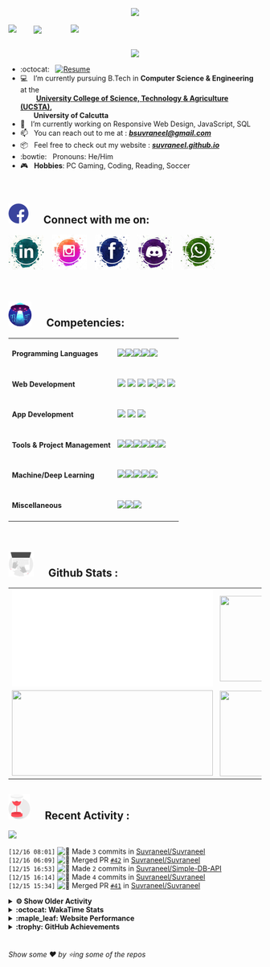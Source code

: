 <!--
[![Header](https://raw.githubusercontent.com/Suvraneel/Suvraneel/master/res/Github%20readme%20Header.png "Portfolio Website")]
(https://suvraneel.github.io/)
-->
<p align="center">
<img src="https://profile-counter.glitch.me/{Suvraneel}/count.svg"></p>

<p>
  <a href=https://open.spotify.com/user/4bio4arq8izb9sba4ly6al54v>
   <img align="right" src="https://spotify-diablo.vercel.app/api/spotify" height=auto width="380">
  </a>
  <img align="center" src="https://readme-typing-svg.herokuapp.com?font=Playfair+Display&color=F70000&size=30&center=true&vCenter=true&multiline=true&weight=100&height=100&width=220&lines=Hey+there%2C;I'm+Suvraneel+!">
  <img align="left" src="https://media.tenor.com/images/043986fe5f470eeb6d86515e6cda30fe/tenor.gif" width="50">
</p>
<br>
<a href="https://suvraneel.github.io" target="_blank"><img align='right' src="https://raw.githubusercontent.com/Suvraneel/Suvraneel/master/res/readme_banner.gif" width="260" height="auto"></a>
<br>

- :octocat: &nbsp; [![Resume](https://img.shields.io/badge/Suvraneel%20Bhuin-RESUME-blue?style=for-the-badge&logo=Sega)](https://suvraneel.github.io/Resume)
- :computer: &nbsp; I’m currently pursuing B.Tech in **Computer Science & Engineering** at the  
 &nbsp;&nbsp;&nbsp;&nbsp;&nbsp;&nbsp;&nbsp; **[University College of Science, Technology & Agriculture (UCSTA)](http://www.caluniv-ucsta.net/),  
 &nbsp;&nbsp;&nbsp;&nbsp;&nbsp;&nbsp;&nbsp; University of Calcutta**
- :crystal_ball: &nbsp; I’m currently working on Responsive Web Design, JavaScript, SQL
- :mailbox: &nbsp; You can reach out to me at : ***bsuvraneel@gmail.com***
- :package: &nbsp; Feel free to check out my website : [***suvraneel.github.io***](https://suvraneel.github.io/)
- :bowtie: &nbsp; Pronouns: He/Him
- :video_game: &nbsp; **Hobbies**: PC Gaming, Coding, Reading, Soccer

<br>
<h2 align=left>
<img src="https://raw.githubusercontent.com/Suvraneel/Suvraneel/master/res/social.gif" height="40" width= auto>
&nbsp;&nbsp;&nbsp;&nbsp;
Connect with me on:
<br></h2>


<!-- 
[![GitHub-Mark-Light](https://raw.githubusercontent.com/Suvraneel/Suvraneel/master/res/in.png#gh-light-mode-only)![GitHub-Mark-Dark](https://raw.githubusercontent.com/Suvraneel/Suvraneel/master/res/in.png#gh-dark-mode-only)](https://www.linkedin.com/in/suvraneel-bhuin) -->


[![LinkedIn](https://raw.githubusercontent.com/Suvraneel/Suvraneel/master/res/in.png#gh-light-mode-only)](https://www.linkedin.com/in/suvraneel-bhuin) &nbsp;&nbsp;
[![Instagram](https://raw.githubusercontent.com/Suvraneel/Suvraneel/master/res/ig.png#gh-light-mode-only)](https://www.instagram.com/el_diablo_suvraneel) &nbsp;&nbsp;
[![Facebook](https://raw.githubusercontent.com/Suvraneel/Suvraneel/master/res/fb.png#gh-light-mode-only)](https://www.facebook.com/suvraneel.bhuin) &nbsp;&nbsp;
[![Discord](https://raw.githubusercontent.com/Suvraneel/Suvraneel/master/res/dc.jpg#gh-light-mode-only)](https://discord.com/users/851345743935045652/) &nbsp;&nbsp;
[![WhatsApp](https://raw.githubusercontent.com/Suvraneel/Suvraneel/master/res/wp.png#gh-light-mode-only)](https://api.whatsapp.com/send?phone=917001967224&text=Hi!%20Suvraneel!!) &nbsp;&nbsp;


<!--
<p>
<a href="https://www.linkedin.com/in/suvraneel-bhuin" target="_blank">
<img src="https://raw.githubusercontent.com/Suvraneel/Suvraneel/master/res/in.png#gh-light-mode-only" height="70" width= auto></a>
&nbsp;&nbsp;&nbsp;&nbsp;&nbsp;
<a href="https://www.instagram.com/el_diablo_suvraneel" target="_blank">
<img src="https://github.com/Suvraneel/Suvraneel/blob/master/res/ig.png#gh-light-mode-only" height="70" width= auto></a>
&nbsp;&nbsp;&nbsp;&nbsp;&nbsp;
<a href="https://github.com/Suvraneel" target="_blank">
<img src="https://raw.githubusercontent.com/Suvraneel/Suvraneel/master/res/github.png" height="35" width= auto></a>
&nbsp;&nbsp;&nbsp;&nbsp;&nbsp;
<a href="https://www.facebook.com/suvraneel.bhuin" target="_blank">
<img src="https://raw.githubusercontent.com/Suvraneel/Suvraneel/master/res/fb.png#gh-light-mode-only" height="70" width= auto></a>
&nbsp;&nbsp;&nbsp;&nbsp;&nbsp;
<a href="https://discord.com/users/851345743935045652/" id="discord">
<img src="https://raw.githubusercontent.com/Suvraneel/Suvraneel/master/res/dc.jpg#gh-light-mode-only" height="70" width= auto></a>
&nbsp;&nbsp;&nbsp;&nbsp;&nbsp;
<a href="https://api.whatsapp.com/send?phone=917001967224&text=Hi!%20Suvraneel!!" id="whatsapp">
<img src="https://raw.githubusercontent.com/Suvraneel/Suvraneel/master/res/wp.png#gh-light-mode-only" height="70" width= auto></a> 
</p>
-->


<!-- Attribution: "Icon made by Freepik from www.flaticon.com"-->
<!--
- **Gmail**: &nbsp;&nbsp;&nbsp;&nbsp;&nbsp;&nbsp;&nbsp;&nbsp;&nbsp;&nbsp;&nbsp;&nbsp; bsuvraneel@gmail.com
- **LinkedIn**: &nbsp;&nbsp;&nbsp;&nbsp;&nbsp;&nbsp;&nbsp;&nbsp; https://www.linkedin.com/in/suvraneel-bhuin/
- **Facebook**: &nbsp;&nbsp;&nbsp;&nbsp;&nbsp;&nbsp; https://www.facebook.com/suvraneel.bhuin
- **Instagram**: &nbsp;&nbsp;&nbsp;&nbsp;&nbsp; https://www.instagram.com/el_diablo_suvraneel
- **Discord**: &nbsp;&nbsp;&nbsp;&nbsp;&nbsp;&nbsp;&nbsp;&nbsp;&nbsp; https://discord.com/users/851345743935045652/
- **WhatsApp**: &nbsp;&nbsp;&nbsp; [+91 7001967224](https://api.whatsapp.com/send?phone=917001967224&text=Hi!%20Suvraneel!!)
-->

<br>
<h2 align=left>
<img src="https://raw.githubusercontent.com/Suvraneel/Suvraneel/master/res/ufo.gif" height="50" width= auto>
&nbsp;&nbsp;&nbsp;&nbsp;
Competencies:
<br></h2>


<table>
<tr>
<td><h4>Programming Languages</h4></td>
<td><a href="https://github.com/search?q=user%3ASuvraneel+language%3AC%2B%2B&type=Code"><img src="https://img.shields.io/badge/CPP-blue?style=for-the-badge&logo=cplusplus&labelColor=00599C"/></a><a href="https://github.com/search?q=user%3ASuvraneel+language%3AC&type=Code"><img src="https://img.shields.io/badge/C-black?style=for-the-badge&logo=c&labelColor=black&color=404040" /></a><a href="https://github.com/search?q=user%3ASuvraneel+language%3AJava&type=Code"><img src="https://img.shields.io/badge/Java-orange?style=for-the-badge&logo=java&labelColor=cc4d00&color=ff7019"/></a><a href="https://github.com/search?q=user%3ASuvraneel+language%3APython&type=Code"><img src="https://img.shields.io/badge/Python-blue?style=for-the-badge&logo=python&labelColor=black&color=3776ab" /></a><a href="https://github.com/search?p=4&q=user%3ASuvraneel+language%3AJavaScript&type=Code"><img src="https://img.shields.io/badge/Javascript-yellow?style=for-the-badge&logo=javascript&labelColor=black&color=DFA200" /></a></td></tr>

<tr>
<td><h4>Web Development</h4></td>
<td><a href="https://github.com/search?q=user%3ASuvraneel+language%3AHTML&type=Code"><img src="https://img.shields.io/badge/HTML5-red?style=for-the-badge&logo=html5&labelColor=black&color=E34F26"/></a>
<a href="https://github.com/search?q=user%3ASuvraneel+language%3ACSS&type=Code"><img src="https://img.shields.io/badge/CSS3-white?style=for-the-badge&logo=css3&labelColor=black&color=1572B6" /></a>
<a href="#"><img src="https://img.shields.io/badge/Bootstrap-purple?style=for-the-badge&logo=bootstrap&labelColor=black&color=7952B3"/></a>
<a href="https://github.com/search?p=4&q=user%3ASuvraneel+language%3AJavaScript&type=Code"><img src="https://img.shields.io/badge/Javascript-yellow?style=for-the-badge&logo=javascript&labelColor=black&color=c89100"/>
<a href="#"><img src="https://img.shields.io/badge/React-blue?style=for-the-badge&logo=react&labelColor=black&color=3a8296"/></a>
<a href="#"><img src="https://img.shields.io/badge/Node.JS-blue?style=for-the-badge&logo=node.js&labelColor=black&color=236b23"/></a></td></tr>

<tr>
<td><h4>App Development</h4></td>
<td><a href="#"><img src="https://img.shields.io/badge/Flutter-blue?style=for-the-badge&logo=flutter&labelColor=0a97c2&color=0dbdf2"/></a>
<a href="https://github.com/search?q=user%3ASuvraneel+language%3ADart&type=Code"><img src="https://img.shields.io/badge/Dart-blue?style=for-the-badge&logo=dart&labelColor=1f7a7a&color=2eb8b8"/></a>
<a href="#"><img src="https://img.shields.io/badge/Android%20Studio-green?style=for-the-badge&logo=android%20studio&labelColor=black&color=2a9a5c"/></a></td></tr>

<tr>
<td><h4>Tools & Project Management</h4></td>
<td><a href="#"><img src="https://img.shields.io/badge/Git-red?style=for-the-badge&logo=git&labelColor=black&color=red"/></a><a href="#"><img src="https://img.shields.io/badge/GitHub-black?style=for-the-badge&logo=github&labelColor=black&color=181717"/></a><a href="#"><img src="https://img.shields.io/badge/VSCode-cyan?style=for-the-badge&logo=visual%20studio%20code&labelColor=00497a&color=007ACC"/></a><a href="#"><img src="https://img.shields.io/badge/Repl.it-black?style=for-the-badge&logo=replit&labelColor=black&color=1e2426"/></a><a href="#"><img src="https://img.shields.io/badge/Eclipse%20IDE-purple?style=for-the-badge&logo=eclipse%20IDE&labelColor=1a1433&color=2C2255"/></a><a href="#"><img src="https://img.shields.io/badge/Codepen-black?style=for-the-badge&logo=codepen&labelColor=black&color=141819"/></a></td></tr>

<tr>
<td><h4>Machine/Deep Learning</h4></td>
<td><a href="#"><img src="https://img.shields.io/badge/Pandas-black?style=for-the-badge&logo=pandas&labelColor=0c0234&color=150458"/></a><a href="#"><img src="https://img.shields.io/badge/NumPy-blue?style=for-the-badge&logo=numpy&labelColor=001921&color=013243"/></a><a href="#"><img src="https://img.shields.io/badge/TensorFlow-black?style=for-the-badge&logo=tensorflow&labelColor=141819&color=FF6F00"/></a><a href="#"><img src="https://img.shields.io/badge/Skikit%20Learn-orange?style=for-the-badge&logo=scikit%2Dlearn&labelColor=141819&color=F7931E"/></a><a href="#"><img src="https://img.shields.io/badge/Keras-black?style=for-the-badge&logo=keras&labelColor=680000&color=D00000"/></a></td></tr>

<tr>
<td><h4>Miscellaneous</h4></td>
<td><a href="#"><img src="https://img.shields.io/badge/Arduino-blue?style=for-the-badge&logo=arduino&labelColor=black&color=00979D"/></a><a href="#"><img src="https://img.shields.io/badge/VHDL-red?style=for-the-badge&logo=xilinx&labelColor=cc0000&color=ff4d4d"/></a><a href="#"><img src="https://img.shields.io/badge/GNU_Bash-blue?style=for-the-badge&logo=gnubash&labelColor=black&color=4EAA25"/></a></td></tr>
</table>



<br>
<h2 align=left>
<img src="https://raw.githubusercontent.com/Suvraneel/Suvraneel/master/res/laptop.gif" height="50" width= auto>
&nbsp;&nbsp;&nbsp;&nbsp;
Github Stats :
<br></h2>

<table>
  <tr>
    <td align="center">
      <img alt="" width="400" src="https://github.com/Suvraneel/Suvraneel/blob/master/metrics.plugin.isocalendar.svg">
    </td>
    <td align="center">
        <img align="right" src ="https://github-readme-stats.vercel.app/api/top-langs/?username=suvraneel&layout=compact&hide_border=true&theme=vision-friendly-dark&langs_count=10&hide=jupyter%20notebook,tex,php" height="170px" width="360px">
    </td>
  </tr>
  <tr>
    <td align="center">
      <img alt="" width="400" src="https://github-readme-stats.vercel.app/api?username=suvraneel&show_icons=true&theme=vision-friendly-dark&hide_border=true" width="360px" height="170px" >
    </td>
    <td align="center">
        <img align="right" src ="https://github-readme-streak-stats.herokuapp.com?user=suvraneel&theme=vision-friendly-dark&hide_border=true" width="360px" height="170px">
    </td>
  </tr>
</table>

<!--
  <img align="left" src="https://github.com/lowlighter/lowlighter/blob/master/metrics.plugin.isocalendar.svg" width="300" height="180">
  <img align="right" src ="https://github-readme-stats.vercel.app/api/top-langs/?username=suvraneel&layout=compact&hide_border=true&theme=vision-friendly-dark&langs_count=10&hide=jupyter%20notebook,tex,php" width="300" height="180">
  <img align="left" src = "https://github-readme-stats.vercel.app/api?username=suvraneel&show_icons=true&theme=vision-friendly-dark&hide_border=true" width="300" height="180">
  <img align="right" src = "https://github-readme-streak-stats.herokuapp.com?user=suvraneel&theme=vision-friendly-dark&hide_border=true" width="300" height="180">
-->

<h2 align="left">
<img src="https://raw.githubusercontent.com/Suvraneel/Suvraneel/master/res/hourglass1.gif" height="50" width= auto>
&nbsp;&nbsp;&nbsp;&nbsp;
Recent Activity :
<br></h2>

<img src="https://activity-graph.herokuapp.com/graph?username=Suvraneel&bg_color=000000&line=ffb812&area=true&color=8135fc&hide_border=true&hide_title=true">

<!--START_SECTION:activity-->
`[12/16 08:01]` <img alt="📝" src="https://github.com/cheesits456/github-activity-readme/raw/master/icons/commit.png" align="top" height="18"> Made `3` commits in [Suvraneel/Suvraneel](https://github.com/Suvraneel/Suvraneel)  
`[12/16 06:09]` <img alt="🎉" src="https://github.com/cheesits456/github-activity-readme/raw/master/icons/merge.png" align="top" height="18"> Merged PR [`#42`](https://github.com//Suvraneel/Suvraneel/pull/42 '[ImgBot] Optimize images') in [Suvraneel/Suvraneel](https://github.com/Suvraneel/Suvraneel)  
`[12/15 16:53]` <img alt="📝" src="https://github.com/cheesits456/github-activity-readme/raw/master/icons/commit.png" align="top" height="18"> Made `2` commits in [Suvraneel/Simple-DB-API](https://github.com/Suvraneel/Simple-DB-API)  
`[12/15 16:14]` <img alt="📝" src="https://github.com/cheesits456/github-activity-readme/raw/master/icons/commit.png" align="top" height="18"> Made `4` commits in [Suvraneel/Suvraneel](https://github.com/Suvraneel/Suvraneel)  
`[12/15 15:34]` <img alt="🎉" src="https://github.com/cheesits456/github-activity-readme/raw/master/icons/merge.png" align="top" height="18"> Merged PR [`#41`](https://github.com//Suvraneel/Suvraneel/pull/41 '[ImgBot] Optimize images') in [Suvraneel/Suvraneel](https://github.com/Suvraneel/Suvraneel)  

<details><summary><b> ⚙️ Show Older Activity</b></summary>

`[12/15 15:33]` <img alt="📝" src="https://github.com/cheesits456/github-activity-readme/raw/master/icons/commit.png" align="top" height="18"> Made `1` commit in [Suvraneel/Simple-DB-API](https://github.com/Suvraneel/Simple-DB-API)  
`[12/14 08:43]` <img alt="📝" src="https://github.com/cheesits456/github-activity-readme/raw/master/icons/commit.png" align="top" height="18"> Made `7` commits in [Suvraneel/Suvraneel](https://github.com/Suvraneel/Suvraneel)  
`[12/13 21:58]` <img alt="⭐" src="https://github.com/cheesits456/github-activity-readme/raw/master/icons/star.png" align="top" height="18"> Starred [girlscript/winter-of-contributing](https://github.com/girlscript/winter-of-contributing)  
`[12/13 21:45]` <img alt="🗣" src="https://github.com/cheesits456/github-activity-readme/raw/master/icons/comment.png" align="top" height="18"> Commented on [`#8952`](https://github.com//girlscript/winter-of-contributing/issues/8952 'merge: Database') in [girlscript/winter-of-contributing](https://github.com/girlscript/winter-of-contributing)  
`[12/13 21:04]` <img alt="⭐" src="https://github.com/cheesits456/github-activity-readme/raw/master/icons/star.png" align="top" height="18"> Starred [Suvraneel/Meterolog](https://github.com/Suvraneel/Meterolog)  
`[12/13 21:02]` <img alt="📝" src="https://github.com/cheesits456/github-activity-readme/raw/master/icons/commit.png" align="top" height="18"> Made `2` commits in [Suvraneel/Suvraneel](https://github.com/Suvraneel/Suvraneel)  
`[12/13 21:02]` <img alt="🎉" src="https://github.com/cheesits456/github-activity-readme/raw/master/icons/merge.png" align="top" height="18"> Merged PR [`#40`](https://github.com//Suvraneel/Suvraneel/pull/40 '[ImgBot] Optimize images') in [Suvraneel/Suvraneel](https://github.com/Suvraneel/Suvraneel)  
`[12/11 12:05]` <img alt="📝" src="https://github.com/cheesits456/github-activity-readme/raw/master/icons/commit.png" align="top" height="18"> Made `1` commit in [Suvraneel/Suvraneel](https://github.com/Suvraneel/Suvraneel)  
`[12/11 12:04]` <img alt="📝" src="https://github.com/cheesits456/github-activity-readme/raw/master/icons/commit.png" align="top" height="18"> Made `1` commit in [Suvraneel/Suvraneel.github.io](https://github.com/Suvraneel/Suvraneel.github.io)  
`[12/11 12:03]` <img alt="📝" src="https://github.com/cheesits456/github-activity-readme/raw/master/icons/commit.png" align="top" height="18"> Made `1` commit in [Suvraneel/Suvraneel](https://github.com/Suvraneel/Suvraneel)  
`[12/11 12:03]` <img alt="📝" src="https://github.com/cheesits456/github-activity-readme/raw/master/icons/commit.png" align="top" height="18"> Made `1` commit in [Suvraneel/Suvraneel.github.io](https://github.com/Suvraneel/Suvraneel.github.io)  
`[12/11 08:09]` <img alt="⭐" src="https://github.com/cheesits456/github-activity-readme/raw/master/icons/star.png" align="top" height="18"> Starred [Suvraneel/Suvraneel](https://github.com/Suvraneel/Suvraneel)  
`[12/11 08:06]` <img alt="⭐" src="https://github.com/cheesits456/github-activity-readme/raw/master/icons/star.png" align="top" height="18"> Starred [Suvraneel/Suvraneel](https://github.com/Suvraneel/Suvraneel)  
`[12/11 08:06]` <img alt="⭐" src="https://github.com/cheesits456/github-activity-readme/raw/master/icons/star.png" align="top" height="18"> Starred [Suvraneel/Suvraneel](https://github.com/Suvraneel/Suvraneel)  
`[12/11 07:35]` <img alt="📝" src="https://github.com/cheesits456/github-activity-readme/raw/master/icons/commit.png" align="top" height="18"> Made `2` commits in [Suvraneel/Suvraneel](https://github.com/Suvraneel/Suvraneel)  
`[12/11 07:35]` <img alt="🎉" src="https://github.com/cheesits456/github-activity-readme/raw/master/icons/merge.png" align="top" height="18"> Merged PR [`#39`](https://github.com//Suvraneel/Suvraneel/pull/39 '[ImgBot] Optimize images') in [Suvraneel/Suvraneel](https://github.com/Suvraneel/Suvraneel)  
`[12/08 07:52]` <img alt="📝" src="https://github.com/cheesits456/github-activity-readme/raw/master/icons/commit.png" align="top" height="18"> Made `1` commit in [Suvraneel/fcc-machine-learning-with-python](https://github.com/Suvraneel/fcc-machine-learning-with-python)  
`[12/06 07:51]` <img alt="📝" src="https://github.com/cheesits456/github-activity-readme/raw/master/icons/commit.png" align="top" height="18"> Made `2` commits in [Suvraneel/Suvraneel](https://github.com/Suvraneel/Suvraneel)  
`[12/06 07:51]` <img alt="🎉" src="https://github.com/cheesits456/github-activity-readme/raw/master/icons/merge.png" align="top" height="18"> Merged PR [`#38`](https://github.com//Suvraneel/Suvraneel/pull/38 '[ImgBot] Optimize images') in [Suvraneel/Suvraneel](https://github.com/Suvraneel/Suvraneel)  
`[12/04 20:20]` <img alt="📝" src="https://github.com/cheesits456/github-activity-readme/raw/master/icons/commit.png" align="top" height="18"> Made `2` commits in [Suvraneel/Suvraneel](https://github.com/Suvraneel/Suvraneel)  
`[12/04 20:20]` <img alt="🎉" src="https://github.com/cheesits456/github-activity-readme/raw/master/icons/merge.png" align="top" height="18"> Merged PR [`#37`](https://github.com//Suvraneel/Suvraneel/pull/37 '[ImgBot] Optimize images') in [Suvraneel/Suvraneel](https://github.com/Suvraneel/Suvraneel)  
`[12/04 11:11]` <img alt="📝" src="https://github.com/cheesits456/github-activity-readme/raw/master/icons/commit.png" align="top" height="18"> Made `2` commits in [Suvraneel/Suvraneel](https://github.com/Suvraneel/Suvraneel)  
`[12/04 11:11]` <img alt="🎉" src="https://github.com/cheesits456/github-activity-readme/raw/master/icons/merge.png" align="top" height="18"> Merged PR [`#36`](https://github.com//Suvraneel/Suvraneel/pull/36 '[ImgBot] Optimize images') in [Suvraneel/Suvraneel](https://github.com/Suvraneel/Suvraneel)  
`[12/03 06:02]` <img alt="📝" src="https://github.com/cheesits456/github-activity-readme/raw/master/icons/commit.png" align="top" height="18"> Made `1` commit in [Suvraneel/fcc-machine-learning-with-python](https://github.com/Suvraneel/fcc-machine-learning-with-python)  
`[12/02 19:34]` <img alt="📝" src="https://github.com/cheesits456/github-activity-readme/raw/master/icons/commit.png" align="top" height="18"> Made `1` commit in [girlscript/winter-of-contributing](https://github.com/girlscript/winter-of-contributing)  
`[12/02 19:31]` <img alt="⭐" src="https://github.com/cheesits456/github-activity-readme/raw/master/icons/star.png" align="top" height="18"> Starred [TencentARC/GFPGAN](https://github.com/TencentARC/GFPGAN)  
`[12/02 15:56]` <img alt="📝" src="https://github.com/cheesits456/github-activity-readme/raw/master/icons/commit.png" align="top" height="18"> Made `2` commits in [Suvraneel/fcc-machine-learning-with-python](https://github.com/Suvraneel/fcc-machine-learning-with-python)  
`[12/02 11:30]` <img alt="📝" src="https://github.com/cheesits456/github-activity-readme/raw/master/icons/commit.png" align="top" height="18"> Made `4` commits in [Suvraneel/Suvraneel](https://github.com/Suvraneel/Suvraneel)  
`[12/02 10:25]` <img alt="⭐" src="https://github.com/cheesits456/github-activity-readme/raw/master/icons/star.png" align="top" height="18"> Starred [Suvraneel/Suvraneel](https://github.com/Suvraneel/Suvraneel)  
`[12/02 10:24]` <img alt="📝" src="https://github.com/cheesits456/github-activity-readme/raw/master/icons/commit.png" align="top" height="18"> Made `2` commits in [Suvraneel/Suvraneel](https://github.com/Suvraneel/Suvraneel)  
`[12/02 10:24]` <img alt="🎉" src="https://github.com/cheesits456/github-activity-readme/raw/master/icons/merge.png" align="top" height="18"> Merged PR [`#35`](https://github.com//Suvraneel/Suvraneel/pull/35 'ci(Mergify): configuration update') in [Suvraneel/Suvraneel](https://github.com/Suvraneel/Suvraneel)  
`[12/02 10:24]` <img alt="✅" src="https://github.com/cheesits456/github-activity-readme/raw/master/icons/pr-open.png" align="top" height="18"> Opened PR [`#35`](https://github.com//Suvraneel/Suvraneel/pull/35 'ci(Mergify): configuration update') in [Suvraneel/Suvraneel](https://github.com/Suvraneel/Suvraneel)  
`[12/02 10:24]` <img alt="📝" src="https://github.com/cheesits456/github-activity-readme/raw/master/icons/commit.png" align="top" height="18"> Made `1` commit in [Suvraneel/Suvraneel](https://github.com/Suvraneel/Suvraneel)  
`[12/02 10:24]` <img alt="📂" src="https://github.com/cheesits456/github-activity-readme/raw/master/icons/create-branch.png" align="top" height="18"> Created branch [`mergify/Suvraneel/config-update`](https://github.com/Suvraneel/Suvraneel/tree/mergify/Suvraneel/config-update) in [Suvraneel/Suvraneel](https://github.com/Suvraneel/Suvraneel)  
`[12/02 10:23]` <img alt="📝" src="https://github.com/cheesits456/github-activity-readme/raw/master/icons/commit.png" align="top" height="18"> Made `2` commits in [Suvraneel/Suvraneel](https://github.com/Suvraneel/Suvraneel)  
`[12/02 09:43]` <img alt="❌" src="https://github.com/cheesits456/github-activity-readme/raw/master/icons/pr-close.png" align="top" height="18"> Closed PR [`#8861`](https://github.com//girlscript/winter-of-contributing/pull/8861 'C/CPP - All contribs') in [girlscript/winter-of-contributing](https://github.com/girlscript/winter-of-contributing)  
`[12/02 06:18]` <img alt="📝" src="https://github.com/cheesits456/github-activity-readme/raw/master/icons/commit.png" align="top" height="18"> Made `2` commits in [Suvraneel/Suvraneel](https://github.com/Suvraneel/Suvraneel)  
`[12/02 06:18]` <img alt="🎉" src="https://github.com/cheesits456/github-activity-readme/raw/master/icons/merge.png" align="top" height="18"> Merged PR [`#34`](https://github.com//Suvraneel/Suvraneel/pull/34 '[ImgBot] Optimize images') in [Suvraneel/Suvraneel](https://github.com/Suvraneel/Suvraneel)  
`[12/01 21:05]` <img alt="📝" src="https://github.com/cheesits456/github-activity-readme/raw/master/icons/commit.png" align="top" height="18"> Made `1` commit in [girlscript/winter-of-contributing](https://github.com/girlscript/winter-of-contributing)  
`[12/01 12:33]` <img alt="📝" src="https://github.com/cheesits456/github-activity-readme/raw/master/icons/commit.png" align="top" height="18"> Made `433` commits in [Suvraneel/winter-of-contributing](https://github.com/Suvraneel/winter-of-contributing)  
`[12/01 11:17]` <img alt="❌" src="https://github.com/cheesits456/github-activity-readme/raw/master/icons/pr-close.png" align="top" height="18"> Closed PR [`#8712`](https://github.com//girlscript/winter-of-contributing/pull/8712 'Create C_CPP:Cyclically_rotate_an_array_in_C++.md by Monal Singh') in [girlscript/winter-of-contributing](https://github.com/girlscript/winter-of-contributing)  
`[12/01 11:17]` <img alt="❗️" src="https://github.com/cheesits456/github-activity-readme/raw/master/icons/issue.png" align="top" height="18"> Closed issue [`#8868`](https://github.com//girlscript/winter-of-contributing/issues/8868 'BST to min Heap') in [girlscript/winter-of-contributing](https://github.com/girlscript/winter-of-contributing)  
`[12/01 11:17]` <img alt="🗣" src="https://github.com/cheesits456/github-activity-readme/raw/master/icons/comment.png" align="top" height="18"> Commented on [`#8871`](https://github.com//girlscript/winter-of-contributing/issues/8871 'BST to Min Heap') in [girlscript/winter-of-contributing](https://github.com/girlscript/winter-of-contributing)  
`[12/01 11:16]` <img alt="📝" src="https://github.com/cheesits456/github-activity-readme/raw/master/icons/commit.png" align="top" height="18"> Made `4` commits in [girlscript/winter-of-contributing](https://github.com/girlscript/winter-of-contributing)  
`[12/01 11:16]` <img alt="🎉" src="https://github.com/cheesits456/github-activity-readme/raw/master/icons/merge.png" align="top" height="18"> Merged PR [`#8871`](https://github.com//girlscript/winter-of-contributing/pull/8871 'BST to Min Heap') in [girlscript/winter-of-contributing](https://github.com/girlscript/winter-of-contributing)  
`[12/01 07:25]` <img alt="📝" src="https://github.com/cheesits456/github-activity-readme/raw/master/icons/commit.png" align="top" height="18"> Made `5` commits in [girlscript/winter-of-contributing](https://github.com/girlscript/winter-of-contributing)  
`[11/30 14:42]` <img alt="🔍" src="https://github.com/cheesits456/github-activity-readme/raw/master/icons/review.png" align="top" height="18"> Reviewed [`#8897`](https://github.com//girlscript/winter-of-contributing/pull/8897 'C/CPP Fixes') in [girlscript/winter-of-contributing](https://github.com/girlscript/winter-of-contributing)  
`[11/30 14:42]` <img alt="📝" src="https://github.com/cheesits456/github-activity-readme/raw/master/icons/commit.png" align="top" height="18"> Made `21` commits in [girlscript/winter-of-contributing](https://github.com/girlscript/winter-of-contributing)  
`[11/30 14:42]` <img alt="🎉" src="https://github.com/cheesits456/github-activity-readme/raw/master/icons/merge.png" align="top" height="18"> Merged PR [`#8897`](https://github.com//girlscript/winter-of-contributing/pull/8897 'C/CPP Fixes') in [girlscript/winter-of-contributing](https://github.com/girlscript/winter-of-contributing)  
`[11/30 14:42]` <img alt="🔍" src="https://github.com/cheesits456/github-activity-readme/raw/master/icons/review.png" align="top" height="18"> Reviewed [`#8897`](https://github.com//girlscript/winter-of-contributing/pull/8897 'C/CPP Fixes') in [girlscript/winter-of-contributing](https://github.com/girlscript/winter-of-contributing)  
`[11/30 14:12]` <img alt="❗️" src="https://github.com/cheesits456/github-activity-readme/raw/master/icons/issue.png" align="top" height="18"> Closed issue [`#6201`](https://github.com//OpenGenus/cosmos/issues/6201 '[C++] Banker\'s Algorithm') in [OpenGenus/cosmos](https://github.com/OpenGenus/cosmos)  
`[11/30 14:07]` <img alt="❗️" src="https://github.com/cheesits456/github-activity-readme/raw/master/icons/issue.png" align="top" height="18"> Closed issue [`#8869`](https://github.com//girlscript/winter-of-contributing/issues/8869 'Binary Tree - Right View') in [girlscript/winter-of-contributing](https://github.com/girlscript/winter-of-contributing)  
`[11/30 14:06]` <img alt="📝" src="https://github.com/cheesits456/github-activity-readme/raw/master/icons/commit.png" align="top" height="18"> Made `4` commits in [girlscript/winter-of-contributing](https://github.com/girlscript/winter-of-contributing)  
`[11/30 14:06]` <img alt="🎉" src="https://github.com/cheesits456/github-activity-readme/raw/master/icons/merge.png" align="top" height="18"> Merged PR [`#8870`](https://github.com//girlscript/winter-of-contributing/pull/8870 'Right View of Binary Tree') in [girlscript/winter-of-contributing](https://github.com/girlscript/winter-of-contributing)  
`[11/30 14:06]` <img alt="🗣" src="https://github.com/cheesits456/github-activity-readme/raw/master/icons/comment.png" align="top" height="18"> Commented on [`#8870`](https://github.com//girlscript/winter-of-contributing/issues/8870 'Right View of Binary Tree') in [girlscript/winter-of-contributing](https://github.com/girlscript/winter-of-contributing)  
`[11/30 09:53]` <img alt="📝" src="https://github.com/cheesits456/github-activity-readme/raw/master/icons/commit.png" align="top" height="18"> Made `2` commits in [Suvraneel/Suvraneel](https://github.com/Suvraneel/Suvraneel)  
`[11/30 09:53]` <img alt="🎉" src="https://github.com/cheesits456/github-activity-readme/raw/master/icons/merge.png" align="top" height="18"> Merged PR [`#33`](https://github.com//Suvraneel/Suvraneel/pull/33 '[ImgBot] Optimize images') in [Suvraneel/Suvraneel](https://github.com/Suvraneel/Suvraneel)  
`[11/30 08:00]` <img alt="✅" src="https://github.com/cheesits456/github-activity-readme/raw/master/icons/pr-open.png" align="top" height="18"> Opened PR [`#8861`](https://github.com//girlscript/winter-of-contributing/pull/8861 'C/CPP - All contribs') in [girlscript/winter-of-contributing](https://github.com/girlscript/winter-of-contributing)  
`[11/30 07:53]` <img alt="📝" src="https://github.com/cheesits456/github-activity-readme/raw/master/icons/commit.png" align="top" height="18"> Made `13` commits in [girlscript/winter-of-contributing](https://github.com/girlscript/winter-of-contributing)  
`[11/29 19:20]` <img alt="🎉" src="https://github.com/cheesits456/github-activity-readme/raw/master/icons/merge.png" align="top" height="18"> Merged PR [`#8846`](https://github.com//girlscript/winter-of-contributing/pull/8846 'C_CPP') in [girlscript/winter-of-contributing](https://github.com/girlscript/winter-of-contributing)  
`[11/29 19:19]` <img alt="🗣" src="https://github.com/cheesits456/github-activity-readme/raw/master/icons/comment.png" align="top" height="18"> Commented on [`#8846`](https://github.com//girlscript/winter-of-contributing/issues/8846 'C_CPP') in [girlscript/winter-of-contributing](https://github.com/girlscript/winter-of-contributing)  
`[11/29 15:14]` <img alt="🗣" src="https://github.com/cheesits456/github-activity-readme/raw/master/icons/comment.png" align="top" height="18"> Commented on [`#8829`](https://github.com//girlscript/winter-of-contributing/issues/8829 'Left View of Binary Tree') in [girlscript/winter-of-contributing](https://github.com/girlscript/winter-of-contributing)  
`[11/29 15:08]` <img alt="🗣" src="https://github.com/cheesits456/github-activity-readme/raw/master/icons/comment.png" align="top" height="18"> Commented on [`#8829`](https://github.com//girlscript/winter-of-contributing/issues/8829 'Left View of Binary Tree') in [girlscript/winter-of-contributing](https://github.com/girlscript/winter-of-contributing)  
`[11/29 15:05]` <img alt="❗️" src="https://github.com/cheesits456/github-activity-readme/raw/master/icons/issue.png" align="top" height="18"> Closed issue [`#7967`](https://github.com//girlscript/winter-of-contributing/issues/7967 '[C/CPP]: Nodes at Distance K in BT') in [girlscript/winter-of-contributing](https://github.com/girlscript/winter-of-contributing)  
`[11/29 15:05]` <img alt="📝" src="https://github.com/cheesits456/github-activity-readme/raw/master/icons/commit.png" align="top" height="18"> Made `2` commits in [girlscript/winter-of-contributing](https://github.com/girlscript/winter-of-contributing)  
`[11/29 15:05]` <img alt="🎉" src="https://github.com/cheesits456/github-activity-readme/raw/master/icons/merge.png" align="top" height="18"> Merged PR [`#8825`](https://github.com//girlscript/winter-of-contributing/pull/8825 'added documentation') in [girlscript/winter-of-contributing](https://github.com/girlscript/winter-of-contributing)  
`[11/29 15:05]` <img alt="🔍" src="https://github.com/cheesits456/github-activity-readme/raw/master/icons/review.png" align="top" height="18"> Reviewed [`#8825`](https://github.com//girlscript/winter-of-contributing/pull/8825 'added documentation') in [girlscript/winter-of-contributing](https://github.com/girlscript/winter-of-contributing)  
`[11/29 13:14]` <img alt="📝" src="https://github.com/cheesits456/github-activity-readme/raw/master/icons/commit.png" align="top" height="18"> Made `2` commits in [girlscript/winter-of-contributing](https://github.com/girlscript/winter-of-contributing)  
`[11/29 13:14]` <img alt="🎉" src="https://github.com/cheesits456/github-activity-readme/raw/master/icons/merge.png" align="top" height="18"> Merged PR [`#8819`](https://github.com//girlscript/winter-of-contributing/pull/8819 'added maintainers via json fetch') in [girlscript/winter-of-contributing](https://github.com/girlscript/winter-of-contributing)  
`[11/29 13:14]` <img alt="✅" src="https://github.com/cheesits456/github-activity-readme/raw/master/icons/pr-open.png" align="top" height="18"> Opened PR [`#8819`](https://github.com//girlscript/winter-of-contributing/pull/8819 'added maintainers via json fetch') in [girlscript/winter-of-contributing](https://github.com/girlscript/winter-of-contributing)  
`[11/29 13:09]` <img alt="📝" src="https://github.com/cheesits456/github-activity-readme/raw/master/icons/commit.png" align="top" height="18"> Made `601` commits in [Suvraneel/winter-of-contributing](https://github.com/Suvraneel/winter-of-contributing)  
`[11/29 12:33]` <img alt="❗️" src="https://github.com/cheesits456/github-activity-readme/raw/master/icons/issue.png" align="top" height="18"> Closed issue [`#8438`](https://github.com//girlscript/winter-of-contributing/issues/8438 'Find_Day_of_a_given_Date') in [girlscript/winter-of-contributing](https://github.com/girlscript/winter-of-contributing)  
`[11/29 12:33]` <img alt="📝" src="https://github.com/cheesits456/github-activity-readme/raw/master/icons/commit.png" align="top" height="18"> Made `4` commits in [girlscript/winter-of-contributing](https://github.com/girlscript/winter-of-contributing)  
`[11/29 12:33]` <img alt="🎉" src="https://github.com/cheesits456/github-activity-readme/raw/master/icons/merge.png" align="top" height="18"> Merged PR [`#8728`](https://github.com//girlscript/winter-of-contributing/pull/8728 'Create Find_Day_of_a_given_Date.md') in [girlscript/winter-of-contributing](https://github.com/girlscript/winter-of-contributing)  
`[11/29 12:27]` <img alt="🗣" src="https://github.com/cheesits456/github-activity-readme/raw/master/icons/comment.png" align="top" height="18"> Commented on [`#8728`](https://github.com//girlscript/winter-of-contributing/issues/8728 'Create Find_Day_of_a_given_Date.md') in [girlscript/winter-of-contributing](https://github.com/girlscript/winter-of-contributing)  
`[11/29 12:20]` <img alt="📝" src="https://github.com/cheesits456/github-activity-readme/raw/master/icons/commit.png" align="top" height="18"> Made `434` commits in [girlscript/winter-of-contributing](https://github.com/girlscript/winter-of-contributing)  
`[11/29 12:20]` <img alt="🎉" src="https://github.com/cheesits456/github-activity-readme/raw/master/icons/merge.png" align="top" height="18"> Merged PR [`#8807`](https://github.com//girlscript/winter-of-contributing/pull/8807 'Bumped up to main branch version') in [girlscript/winter-of-contributing](https://github.com/girlscript/winter-of-contributing)  
`[11/29 12:19]` <img alt="✅" src="https://github.com/cheesits456/github-activity-readme/raw/master/icons/pr-open.png" align="top" height="18"> Opened PR [`#8807`](https://github.com//girlscript/winter-of-contributing/pull/8807 'Bumped up to main branch version') in [girlscript/winter-of-contributing](https://github.com/girlscript/winter-of-contributing)  
`[11/29 12:12]` <img alt="❌" src="https://github.com/cheesits456/github-activity-readme/raw/master/icons/pr-close.png" align="top" height="18"> Closed PR [`#8715`](https://github.com//girlscript/winter-of-contributing/pull/8715 'C_PP:Max sum_path_in_arrays #8714') in [girlscript/winter-of-contributing](https://github.com/girlscript/winter-of-contributing)  
`[11/29 12:12]` <img alt="🔍" src="https://github.com/cheesits456/github-activity-readme/raw/master/icons/review.png" align="top" height="18"> Reviewed [`#8715`](https://github.com//girlscript/winter-of-contributing/pull/8715 'C_PP:Max sum_path_in_arrays #8714') in [girlscript/winter-of-contributing](https://github.com/girlscript/winter-of-contributing)  
`[11/29 12:06]` <img alt="❌" src="https://github.com/cheesits456/github-activity-readme/raw/master/icons/pr-close.png" align="top" height="18"> Closed PR [`#7760`](https://github.com//girlscript/winter-of-contributing/pull/7760 'OS - Shortest Job First Scheduling') in [girlscript/winter-of-contributing](https://github.com/girlscript/winter-of-contributing)  
`[11/29 12:05]` <img alt="❗️" src="https://github.com/cheesits456/github-activity-readme/raw/master/icons/issue.png" align="top" height="18"> Closed issue [`#8705`](https://github.com//girlscript/winter-of-contributing/issues/8705 'Binary Tree : Sum of nodes at kth level') in [girlscript/winter-of-contributing](https://github.com/girlscript/winter-of-contributing)  
`[11/29 12:05]` <img alt="📝" src="https://github.com/cheesits456/github-activity-readme/raw/master/icons/commit.png" align="top" height="18"> Made `6` commits in [girlscript/winter-of-contributing](https://github.com/girlscript/winter-of-contributing)  
`[11/29 12:05]` <img alt="🎉" src="https://github.com/cheesits456/github-activity-readme/raw/master/icons/merge.png" align="top" height="18"> Merged PR [`#8713`](https://github.com//girlscript/winter-of-contributing/pull/8713 'Create Binary_Tree_sum_of_nodes_at_kth_level.md') in [girlscript/winter-of-contributing](https://github.com/girlscript/winter-of-contributing)  
`[11/29 12:05]` <img alt="🗣" src="https://github.com/cheesits456/github-activity-readme/raw/master/icons/comment.png" align="top" height="18"> Commented on [`#8713`](https://github.com//girlscript/winter-of-contributing/issues/8713 'Create Binary_Tree_sum_of_nodes_at_kth_level.md') in [girlscript/winter-of-contributing](https://github.com/girlscript/winter-of-contributing)  
`[11/28 21:37]` <img alt="📝" src="https://github.com/cheesits456/github-activity-readme/raw/master/icons/commit.png" align="top" height="18"> Made `2` commits in [Suvraneel/Suvraneel](https://github.com/Suvraneel/Suvraneel)  
`[11/28 21:37]` <img alt="🎉" src="https://github.com/cheesits456/github-activity-readme/raw/master/icons/merge.png" align="top" height="18"> Merged PR [`#32`](https://github.com//Suvraneel/Suvraneel/pull/32 '[ImgBot] Optimize images') in [Suvraneel/Suvraneel](https://github.com/Suvraneel/Suvraneel)  
`[11/28 21:33]` <img alt="❗️" src="https://github.com/cheesits456/github-activity-readme/raw/master/icons/issue.png" align="top" height="18"> Closed issue [`#8724`](https://github.com//girlscript/winter-of-contributing/issues/8724 '[Create New Issue]: C_PP: Stack_Operation') in [girlscript/winter-of-contributing](https://github.com/girlscript/winter-of-contributing)  
`[11/28 21:31]` <img alt="❌" src="https://github.com/cheesits456/github-activity-readme/raw/master/icons/pr-close.png" align="top" height="18"> Closed PR [`#8711`](https://github.com//girlscript/winter-of-contributing/pull/8711 'Update Introduction_To_C_Programming.md') in [girlscript/winter-of-contributing](https://github.com/girlscript/winter-of-contributing)  
`[11/28 21:25]` <img alt="🔍" src="https://github.com/cheesits456/github-activity-readme/raw/master/icons/review.png" align="top" height="18"> Reviewed [`#8713`](https://github.com//girlscript/winter-of-contributing/pull/8713 'Create Binary_Tree_sum_of_nodes_at_kth_level.md') in [girlscript/winter-of-contributing](https://github.com/girlscript/winter-of-contributing)  
`[11/28 21:25]` <img alt="🔍" src="https://github.com/cheesits456/github-activity-readme/raw/master/icons/review.png" align="top" height="18"> Reviewed [`#8713`](https://github.com//girlscript/winter-of-contributing/pull/8713 'Create Binary_Tree_sum_of_nodes_at_kth_level.md') in [girlscript/winter-of-contributing](https://github.com/girlscript/winter-of-contributing)  
`[11/28 16:44]` <img alt="📝" src="https://github.com/cheesits456/github-activity-readme/raw/master/icons/commit.png" align="top" height="18"> Made `2` commits in [NFT-Cryptonaut/NFT-Emporium](https://github.com/NFT-Cryptonaut/NFT-Emporium)  
`[11/28 15:26]` <img alt="📂" src="https://github.com/cheesits456/github-activity-readme/raw/master/icons/create-branch.png" align="top" height="18"> Created branch [`revert`](https://github.com/NFT-Cryptonaut/NFT-Emporium/tree/revert) in [NFT-Cryptonaut/NFT-Emporium](https://github.com/NFT-Cryptonaut/NFT-Emporium)  
`[11/28 07:19]` <img alt="📝" src="https://github.com/cheesits456/github-activity-readme/raw/master/icons/commit.png" align="top" height="18"> Made `2` commits in [Suvraneel/Suvraneel](https://github.com/Suvraneel/Suvraneel)  
`[11/28 07:19]` <img alt="🎉" src="https://github.com/cheesits456/github-activity-readme/raw/master/icons/merge.png" align="top" height="18"> Merged PR [`#31`](https://github.com//Suvraneel/Suvraneel/pull/31 '[ImgBot] Optimize images') in [Suvraneel/Suvraneel](https://github.com/Suvraneel/Suvraneel)  
`[11/28 07:19]` <img alt="🗣" src="https://github.com/cheesits456/github-activity-readme/raw/master/icons/comment.png" align="top" height="18"> Commented on [`#8558`](https://github.com//girlscript/winter-of-contributing/issues/8558 'Equilibrium Index of an Array') in [girlscript/winter-of-contributing](https://github.com/girlscript/winter-of-contributing)  
`[11/28 07:18]` <img alt="📝" src="https://github.com/cheesits456/github-activity-readme/raw/master/icons/commit.png" align="top" height="18"> Made `11` commits in [girlscript/winter-of-contributing](https://github.com/girlscript/winter-of-contributing)  
`[11/28 07:18]` <img alt="🎉" src="https://github.com/cheesits456/github-activity-readme/raw/master/icons/merge.png" align="top" height="18"> Merged PR [`#8558`](https://github.com//girlscript/winter-of-contributing/pull/8558 'Equilibrium Index of an Array') in [girlscript/winter-of-contributing](https://github.com/girlscript/winter-of-contributing)  
`[11/27 16:06]` <img alt="🗣" src="https://github.com/cheesits456/github-activity-readme/raw/master/icons/comment.png" align="top" height="18"> Commented on [`#8469`](https://github.com//girlscript/winter-of-contributing/issues/8469 'Creation of Binary Tree using Linked List') in [girlscript/winter-of-contributing](https://github.com/girlscript/winter-of-contributing)  
`[11/27 16:04]` <img alt="❗️" src="https://github.com/cheesits456/github-activity-readme/raw/master/icons/issue.png" align="top" height="18"> Closed issue [`#8469`](https://github.com//girlscript/winter-of-contributing/issues/8469 'Creation of Binary Tree using Linked List') in [girlscript/winter-of-contributing](https://github.com/girlscript/winter-of-contributing)  
`[11/27 16:04]` <img alt="📝" src="https://github.com/cheesits456/github-activity-readme/raw/master/icons/commit.png" align="top" height="18"> Made `29` commits in [girlscript/winter-of-contributing](https://github.com/girlscript/winter-of-contributing)  
`[11/27 16:04]` <img alt="🎉" src="https://github.com/cheesits456/github-activity-readme/raw/master/icons/merge.png" align="top" height="18"> Merged PR [`#8535`](https://github.com//girlscript/winter-of-contributing/pull/8535 'Creating a binary tree using linked list') in [girlscript/winter-of-contributing](https://github.com/girlscript/winter-of-contributing)  
`[11/27 16:04]` <img alt="🗣" src="https://github.com/cheesits456/github-activity-readme/raw/master/icons/comment.png" align="top" height="18"> Commented on [`#8535`](https://github.com//girlscript/winter-of-contributing/issues/8535 'Creating a binary tree using linked list') in [girlscript/winter-of-contributing](https://github.com/girlscript/winter-of-contributing)  
`[11/27 16:01]` <img alt="📝" src="https://github.com/cheesits456/github-activity-readme/raw/master/icons/commit.png" align="top" height="18"> Made `75` commits in [pinpan123/winter-of-contributing](https://github.com/pinpan123/winter-of-contributing)  
`[11/27 12:48]` <img alt="❌" src="https://github.com/cheesits456/github-activity-readme/raw/master/icons/pr-close.png" align="top" height="18"> Closed PR [`#1376`](https://github.com//girlscript/winter-of-contributing/pull/1376 'what is virtual environment #338') in [girlscript/winter-of-contributing](https://github.com/girlscript/winter-of-contributing)  
`[11/27 12:47]` <img alt="🔍" src="https://github.com/cheesits456/github-activity-readme/raw/master/icons/review.png" align="top" height="18"> Reviewed [`#8535`](https://github.com//girlscript/winter-of-contributing/pull/8535 'Creating a binary tree using linked list') in [girlscript/winter-of-contributing](https://github.com/girlscript/winter-of-contributing)  
`[11/27 12:43]` <img alt="🔍" src="https://github.com/cheesits456/github-activity-readme/raw/master/icons/review.png" align="top" height="18"> Reviewed [`#8558`](https://github.com//girlscript/winter-of-contributing/pull/8558 'Equilibrium Index of an Array') in [girlscript/winter-of-contributing](https://github.com/girlscript/winter-of-contributing)  
`[11/27 12:43]` <img alt="🔍" src="https://github.com/cheesits456/github-activity-readme/raw/master/icons/review.png" align="top" height="18"> Reviewed [`#8558`](https://github.com//girlscript/winter-of-contributing/pull/8558 'Equilibrium Index of an Array') in [girlscript/winter-of-contributing](https://github.com/girlscript/winter-of-contributing)  
`[11/27 12:42]` <img alt="🔍" src="https://github.com/cheesits456/github-activity-readme/raw/master/icons/review.png" align="top" height="18"> Reviewed [`#8558`](https://github.com//girlscript/winter-of-contributing/pull/8558 'Equilibrium Index of an Array') in [girlscript/winter-of-contributing](https://github.com/girlscript/winter-of-contributing)  
`[11/27 12:42]` <img alt="🔍" src="https://github.com/cheesits456/github-activity-readme/raw/master/icons/review.png" align="top" height="18"> Reviewed [`#8558`](https://github.com//girlscript/winter-of-contributing/pull/8558 'Equilibrium Index of an Array') in [girlscript/winter-of-contributing](https://github.com/girlscript/winter-of-contributing)  
`[11/27 12:41]` <img alt="🔍" src="https://github.com/cheesits456/github-activity-readme/raw/master/icons/review.png" align="top" height="18"> Reviewed [`#8558`](https://github.com//girlscript/winter-of-contributing/pull/8558 'Equilibrium Index of an Array') in [girlscript/winter-of-contributing](https://github.com/girlscript/winter-of-contributing)  
`[11/27 12:41]` <img alt="🔍" src="https://github.com/cheesits456/github-activity-readme/raw/master/icons/review.png" align="top" height="18"> Reviewed [`#8558`](https://github.com//girlscript/winter-of-contributing/pull/8558 'Equilibrium Index of an Array') in [girlscript/winter-of-contributing](https://github.com/girlscript/winter-of-contributing)  
`[11/26 21:22]` <img alt="🗣" src="https://github.com/cheesits456/github-activity-readme/raw/master/icons/comment.png" align="top" height="18"> Commented on [`#8581`](https://github.com//girlscript/winter-of-contributing/issues/8581 'Update Why Python README.md') in [girlscript/winter-of-contributing](https://github.com/girlscript/winter-of-contributing)  
`[11/26 21:17]` <img alt="🗣" src="https://github.com/cheesits456/github-activity-readme/raw/master/icons/comment.png" align="top" height="18"> Commented on [`#8583`](https://github.com//girlscript/winter-of-contributing/issues/8583 'Line Splicing In C or C++') in [girlscript/winter-of-contributing](https://github.com/girlscript/winter-of-contributing)  
`[11/26 21:15]` <img alt="🗣" src="https://github.com/cheesits456/github-activity-readme/raw/master/icons/comment.png" align="top" height="18"> Commented on [`#8581`](https://github.com//girlscript/winter-of-contributing/issues/8581 'Update Why Python README.md') in [girlscript/winter-of-contributing](https://github.com/girlscript/winter-of-contributing)  
`[11/26 21:14]` <img alt="🗣" src="https://github.com/cheesits456/github-activity-readme/raw/master/icons/comment.png" align="top" height="18"> Commented on [`#8578`](https://github.com//girlscript/winter-of-contributing/issues/8578 'Update How to install python README.md') in [girlscript/winter-of-contributing](https://github.com/girlscript/winter-of-contributing)  
`[11/26 20:00]` <img alt="🗣" src="https://github.com/cheesits456/github-activity-readme/raw/master/icons/comment.png" align="top" height="18"> Commented on [`#8210`](https://github.com//girlscript/winter-of-contributing/issues/8210 'All About Command Line') in [girlscript/winter-of-contributing](https://github.com/girlscript/winter-of-contributing)  
`[11/26 19:56]` <img alt="📝" src="https://github.com/cheesits456/github-activity-readme/raw/master/icons/commit.png" align="top" height="18"> Made `2` commits in [Suvraneel/Suvraneel](https://github.com/Suvraneel/Suvraneel)  
`[11/26 19:56]` <img alt="🎉" src="https://github.com/cheesits456/github-activity-readme/raw/master/icons/merge.png" align="top" height="18"> Merged PR [`#30`](https://github.com//Suvraneel/Suvraneel/pull/30 '[ImgBot] Optimize images') in [Suvraneel/Suvraneel](https://github.com/Suvraneel/Suvraneel)  
`[11/26 19:55]` <img alt="❌" src="https://github.com/cheesits456/github-activity-readme/raw/master/icons/pr-close.png" align="top" height="18"> Closed PR [`#8210`](https://github.com//girlscript/winter-of-contributing/pull/8210 'All About Command Line') in [girlscript/winter-of-contributing](https://github.com/girlscript/winter-of-contributing)  
`[11/26 19:51]` <img alt="🔍" src="https://github.com/cheesits456/github-activity-readme/raw/master/icons/review.png" align="top" height="18"> Reviewed [`#8535`](https://github.com//girlscript/winter-of-contributing/pull/8535 'Creating a binary tree using linked list') in [girlscript/winter-of-contributing](https://github.com/girlscript/winter-of-contributing)  
`[11/26 19:51]` <img alt="📝" src="https://github.com/cheesits456/github-activity-readme/raw/master/icons/commit.png" align="top" height="18"> Made `4` commits in [pinpan123/winter-of-contributing](https://github.com/pinpan123/winter-of-contributing)  
`[11/26 19:47]` <img alt="🔍" src="https://github.com/cheesits456/github-activity-readme/raw/master/icons/review.png" align="top" height="18"> Reviewed [`#8558`](https://github.com//girlscript/winter-of-contributing/pull/8558 'Equilibrium Index of an Array') in [girlscript/winter-of-contributing](https://github.com/girlscript/winter-of-contributing)  
`[11/26 19:47]` <img alt="🔍" src="https://github.com/cheesits456/github-activity-readme/raw/master/icons/review.png" align="top" height="18"> Reviewed [`#8558`](https://github.com//girlscript/winter-of-contributing/pull/8558 'Equilibrium Index of an Array') in [girlscript/winter-of-contributing](https://github.com/girlscript/winter-of-contributing)  
`[11/26 19:47]` <img alt="🔍" src="https://github.com/cheesits456/github-activity-readme/raw/master/icons/review.png" align="top" height="18"> Reviewed [`#8558`](https://github.com//girlscript/winter-of-contributing/pull/8558 'Equilibrium Index of an Array') in [girlscript/winter-of-contributing](https://github.com/girlscript/winter-of-contributing)  
`[11/26 19:42]` <img alt="❌" src="https://github.com/cheesits456/github-activity-readme/raw/master/icons/pr-close.png" align="top" height="18"> Closed PR [`#8524`](https://github.com//girlscript/winter-of-contributing/pull/8524 'polymorphism') in [girlscript/winter-of-contributing](https://github.com/girlscript/winter-of-contributing)  
`[11/26 17:17]` <img alt="🔍" src="https://github.com/cheesits456/github-activity-readme/raw/master/icons/review.png" align="top" height="18"> Reviewed [`#8535`](https://github.com//girlscript/winter-of-contributing/pull/8535 'Creating a binary tree using linked list') in [girlscript/winter-of-contributing](https://github.com/girlscript/winter-of-contributing)  
`[11/26 17:13]` <img alt="🔍" src="https://github.com/cheesits456/github-activity-readme/raw/master/icons/review.png" align="top" height="18"> Reviewed [`#8535`](https://github.com//girlscript/winter-of-contributing/pull/8535 'Creating a binary tree using linked list') in [girlscript/winter-of-contributing](https://github.com/girlscript/winter-of-contributing)  
`[11/26 15:23]` <img alt="🗣" src="https://github.com/cheesits456/github-activity-readme/raw/master/icons/comment.png" align="top" height="18"> Commented on [`#8210`](https://github.com//girlscript/winter-of-contributing/issues/8210 'All About Command Line') in [girlscript/winter-of-contributing](https://github.com/girlscript/winter-of-contributing)  
`[11/26 15:19]` <img alt="🗣" src="https://github.com/cheesits456/github-activity-readme/raw/master/icons/comment.png" align="top" height="18"> Commented on [`#8400`](https://github.com//girlscript/winter-of-contributing/issues/8400 'Array_and_Equilibrium') in [girlscript/winter-of-contributing](https://github.com/girlscript/winter-of-contributing)  
`[11/26 15:19]` <img alt="📝" src="https://github.com/cheesits456/github-activity-readme/raw/master/icons/commit.png" align="top" height="18"> Made `35` commits in [girlscript/winter-of-contributing](https://github.com/girlscript/winter-of-contributing)  
`[11/26 15:19]` <img alt="🎉" src="https://github.com/cheesits456/github-activity-readme/raw/master/icons/merge.png" align="top" height="18"> Merged PR [`#8400`](https://github.com//girlscript/winter-of-contributing/pull/8400 'Array_and_Equilibrium') in [girlscript/winter-of-contributing](https://github.com/girlscript/winter-of-contributing)  
`[11/26 15:19]` <img alt="📝" src="https://github.com/cheesits456/github-activity-readme/raw/master/icons/commit.png" align="top" height="18"> Made `61` commits in [amanraj-iit/winter-of-contributing](https://github.com/amanraj-iit/winter-of-contributing)  
`[11/26 15:13]` <img alt="❗️" src="https://github.com/cheesits456/github-activity-readme/raw/master/icons/issue.png" align="top" height="18"> Closed issue [`#8082`](https://github.com//girlscript/winter-of-contributing/issues/8082 'C_CPP : Moving from C to CPP') in [girlscript/winter-of-contributing](https://github.com/girlscript/winter-of-contributing)  
`[11/26 06:00]` <img alt="📝" src="https://github.com/cheesits456/github-activity-readme/raw/master/icons/commit.png" align="top" height="18"> Made `2` commits in [Suvraneel/Suvraneel](https://github.com/Suvraneel/Suvraneel)  
`[11/26 06:00]` <img alt="🎉" src="https://github.com/cheesits456/github-activity-readme/raw/master/icons/merge.png" align="top" height="18"> Merged PR [`#29`](https://github.com//Suvraneel/Suvraneel/pull/29 '[ImgBot] Optimize images') in [Suvraneel/Suvraneel](https://github.com/Suvraneel/Suvraneel)  
`[11/26 05:58]` <img alt="🗣" src="https://github.com/cheesits456/github-activity-readme/raw/master/icons/comment.png" align="top" height="18"> Commented on [`#8082`](https://github.com//girlscript/winter-of-contributing/issues/8082 'C_CPP : Moving from C to CPP') in [girlscript/winter-of-contributing](https://github.com/girlscript/winter-of-contributing)  
`[11/25 16:04]` <img alt="🗣" src="https://github.com/cheesits456/github-activity-readme/raw/master/icons/comment.png" align="top" height="18"> Commented on [`#911`](https://github.com//girlscript/winter-of-contributing/issues/911 'Programming Components, Structure & Keywords') in [girlscript/winter-of-contributing](https://github.com/girlscript/winter-of-contributing)  
`[11/25 16:04]` <img alt="❗️" src="https://github.com/cheesits456/github-activity-readme/raw/master/icons/issue.png" align="top" height="18"> Reopened issue [`#911`](https://github.com//girlscript/winter-of-contributing/issues/911 'Programming Components, Structure & Keywords') in [girlscript/winter-of-contributing](https://github.com/girlscript/winter-of-contributing)  
`[11/25 16:03]` <img alt="🗣" src="https://github.com/cheesits456/github-activity-readme/raw/master/icons/comment.png" align="top" height="18"> Commented on [`#2283`](https://github.com//girlscript/winter-of-contributing/issues/2283 'Demo video !') in [girlscript/winter-of-contributing](https://github.com/girlscript/winter-of-contributing)  
`[11/25 11:51]` <img alt="❗️" src="https://github.com/cheesits456/github-activity-readme/raw/master/icons/issue.png" align="top" height="18"> Closed issue [`#7296`](https://github.com//girlscript/winter-of-contributing/issues/7296 'Rearrange array alternately') in [girlscript/winter-of-contributing](https://github.com/girlscript/winter-of-contributing)  
`[11/25 11:51]` <img alt="❗️" src="https://github.com/cheesits456/github-activity-readme/raw/master/icons/issue.png" align="top" height="18"> Closed issue [`#7407`](https://github.com//girlscript/winter-of-contributing/issues/7407 'C/CPP : Recursion problems in C') in [girlscript/winter-of-contributing](https://github.com/girlscript/winter-of-contributing)  
`[11/25 11:51]` <img alt="❗️" src="https://github.com/cheesits456/github-activity-readme/raw/master/icons/issue.png" align="top" height="18"> Closed issue [`#7278`](https://github.com//girlscript/winter-of-contributing/issues/7278 'Sort a Stack ') in [girlscript/winter-of-contributing](https://github.com/girlscript/winter-of-contributing)  
`[11/25 11:51]` <img alt="❗️" src="https://github.com/cheesits456/github-activity-readme/raw/master/icons/issue.png" align="top" height="18"> Closed issue [`#7266`](https://github.com//girlscript/winter-of-contributing/issues/7266 'Strings ') in [girlscript/winter-of-contributing](https://github.com/girlscript/winter-of-contributing)  
`[11/25 11:51]` <img alt="❗️" src="https://github.com/cheesits456/github-activity-readme/raw/master/icons/issue.png" align="top" height="18"> Closed issue [`#7265`](https://github.com//girlscript/winter-of-contributing/issues/7265 'Greedy Algorithm Explanation') in [girlscript/winter-of-contributing](https://github.com/girlscript/winter-of-contributing)  
`[11/25 11:51]` <img alt="❗️" src="https://github.com/cheesits456/github-activity-readme/raw/master/icons/issue.png" align="top" height="18"> Closed issue [`#7174`](https://github.com//girlscript/winter-of-contributing/issues/7174 'Binary search') in [girlscript/winter-of-contributing](https://github.com/girlscript/winter-of-contributing)  
`[11/25 11:51]` <img alt="❗️" src="https://github.com/cheesits456/github-activity-readme/raw/master/icons/issue.png" align="top" height="18"> Closed issue [`#7116`](https://github.com//girlscript/winter-of-contributing/issues/7116 'C/CPP: Next Greater Element using stack in CPP ') in [girlscript/winter-of-contributing](https://github.com/girlscript/winter-of-contributing)  
`[11/25 11:51]` <img alt="❗️" src="https://github.com/cheesits456/github-activity-readme/raw/master/icons/issue.png" align="top" height="18"> Closed issue [`#6789`](https://github.com//girlscript/winter-of-contributing/issues/6789 'Vectors in C++') in [girlscript/winter-of-contributing](https://github.com/girlscript/winter-of-contributing)  
`[11/25 11:51]` <img alt="❗️" src="https://github.com/cheesits456/github-activity-readme/raw/master/icons/issue.png" align="top" height="18"> Closed issue [`#7089`](https://github.com//girlscript/winter-of-contributing/issues/7089 'C_CPP: basic problems on stack') in [girlscript/winter-of-contributing](https://github.com/girlscript/winter-of-contributing)  
`[11/25 11:51]` <img alt="❗️" src="https://github.com/cheesits456/github-activity-readme/raw/master/icons/issue.png" align="top" height="18"> Closed issue [`#7069`](https://github.com//girlscript/winter-of-contributing/issues/7069 'Two sorted Arrays without extra space') in [girlscript/winter-of-contributing](https://github.com/girlscript/winter-of-contributing)  
`[11/25 11:51]` <img alt="❗️" src="https://github.com/cheesits456/github-activity-readme/raw/master/icons/issue.png" align="top" height="18"> Closed issue [`#6934`](https://github.com//girlscript/winter-of-contributing/issues/6934 'Jump Search Algorithm (CPP)') in [girlscript/winter-of-contributing](https://github.com/girlscript/winter-of-contributing)  
`[11/25 11:51]` <img alt="❗️" src="https://github.com/cheesits456/github-activity-readme/raw/master/icons/issue.png" align="top" height="18"> Closed issue [`#6797`](https://github.com//girlscript/winter-of-contributing/issues/6797 'C/C++: Competitive Programming Problem(Card Shuffle)') in [girlscript/winter-of-contributing](https://github.com/girlscript/winter-of-contributing)  
`[11/25 11:51]` <img alt="❗️" src="https://github.com/cheesits456/github-activity-readme/raw/master/icons/issue.png" align="top" height="18"> Closed issue [`#6563`](https://github.com//girlscript/winter-of-contributing/issues/6563 '[C/Cpp]: LRU page replacement algorithm documentation ') in [girlscript/winter-of-contributing](https://github.com/girlscript/winter-of-contributing)  
`[11/25 11:51]` <img alt="❗️" src="https://github.com/cheesits456/github-activity-readme/raw/master/icons/issue.png" align="top" height="18"> Closed issue [`#6551`](https://github.com//girlscript/winter-of-contributing/issues/6551 'Intro to Polymorphism (Video)') in [girlscript/winter-of-contributing](https://github.com/girlscript/winter-of-contributing)  
`[11/25 11:51]` <img alt="❗️" src="https://github.com/cheesits456/github-activity-readme/raw/master/icons/issue.png" align="top" height="18"> Closed issue [`#6483`](https://github.com//girlscript/winter-of-contributing/issues/6483 '[Create New Issue]: insertion at beginning,end,after element in circular linked list') in [girlscript/winter-of-contributing](https://github.com/girlscript/winter-of-contributing)  
`[11/25 11:51]` <img alt="❗️" src="https://github.com/cheesits456/github-activity-readme/raw/master/icons/issue.png" align="top" height="18"> Closed issue [`#6455`](https://github.com//girlscript/winter-of-contributing/issues/6455 'Pattern in CPP') in [girlscript/winter-of-contributing](https://github.com/girlscript/winter-of-contributing)  
`[11/25 11:51]` <img alt="❗️" src="https://github.com/cheesits456/github-activity-readme/raw/master/icons/issue.png" align="top" height="18"> Closed issue [`#6447`](https://github.com//girlscript/winter-of-contributing/issues/6447 ' Calculator using C') in [girlscript/winter-of-contributing](https://github.com/girlscript/winter-of-contributing)  
`[11/25 11:51]` <img alt="❗️" src="https://github.com/cheesits456/github-activity-readme/raw/master/icons/issue.png" align="top" height="18"> Closed issue [`#6271`](https://github.com//girlscript/winter-of-contributing/issues/6271 '[C_CPP]: NP Completeness ') in [girlscript/winter-of-contributing](https://github.com/girlscript/winter-of-contributing)  
`[11/25 11:51]` <img alt="❗️" src="https://github.com/cheesits456/github-activity-readme/raw/master/icons/issue.png" align="top" height="18"> Closed issue [`#5974`](https://github.com//girlscript/winter-of-contributing/issues/5974 'Bitmasking ') in [girlscript/winter-of-contributing](https://github.com/girlscript/winter-of-contributing)  
`[11/25 11:51]` <img alt="❗️" src="https://github.com/cheesits456/github-activity-readme/raw/master/icons/issue.png" align="top" height="18"> Closed issue [`#5857`](https://github.com//girlscript/winter-of-contributing/issues/5857 'Documentation on multilevel inheritance') in [girlscript/winter-of-contributing](https://github.com/girlscript/winter-of-contributing)  
`[11/25 11:51]` <img alt="❗️" src="https://github.com/cheesits456/github-activity-readme/raw/master/icons/issue.png" align="top" height="18"> Closed issue [`#5827`](https://github.com//girlscript/winter-of-contributing/issues/5827 'Competitive Programming : Combinatorics') in [girlscript/winter-of-contributing](https://github.com/girlscript/winter-of-contributing)  
`[11/25 11:51]` <img alt="❗️" src="https://github.com/cheesits456/github-activity-readme/raw/master/icons/issue.png" align="top" height="18"> Closed issue [`#5723`](https://github.com//girlscript/winter-of-contributing/issues/5723 'Function call  ') in [girlscript/winter-of-contributing](https://github.com/girlscript/winter-of-contributing)  
`[11/25 11:49]` <img alt="❗️" src="https://github.com/cheesits456/github-activity-readme/raw/master/icons/issue.png" align="top" height="18"> Closed issue [`#5409`](https://github.com//girlscript/winter-of-contributing/issues/5409 ' N-Queen Problem ') in [girlscript/winter-of-contributing](https://github.com/girlscript/winter-of-contributing)  
`[11/25 11:49]` <img alt="❗️" src="https://github.com/cheesits456/github-activity-readme/raw/master/icons/issue.png" align="top" height="18"> Closed issue [`#5672`](https://github.com//girlscript/winter-of-contributing/issues/5672 'Type conversion in C++') in [girlscript/winter-of-contributing](https://github.com/girlscript/winter-of-contributing)  
`[11/25 11:49]` <img alt="❗️" src="https://github.com/cheesits456/github-activity-readme/raw/master/icons/issue.png" align="top" height="18"> Closed issue [`#5656`](https://github.com//girlscript/winter-of-contributing/issues/5656 'Patterns') in [girlscript/winter-of-contributing](https://github.com/girlscript/winter-of-contributing)  
`[11/25 11:49]` <img alt="❗️" src="https://github.com/cheesits456/github-activity-readme/raw/master/icons/issue.png" align="top" height="18"> Closed issue [`#5639`](https://github.com//girlscript/winter-of-contributing/issues/5639 'Count number of nodes present in the singly linked list.') in [girlscript/winter-of-contributing](https://github.com/girlscript/winter-of-contributing)  
`[11/25 11:49]` <img alt="❗️" src="https://github.com/cheesits456/github-activity-readme/raw/master/icons/issue.png" align="top" height="18"> Closed issue [`#5638`](https://github.com//girlscript/winter-of-contributing/issues/5638 'Balanced Paranthesis') in [girlscript/winter-of-contributing](https://github.com/girlscript/winter-of-contributing)  
`[11/25 11:49]` <img alt="❗️" src="https://github.com/cheesits456/github-activity-readme/raw/master/icons/issue.png" align="top" height="18"> Closed issue [`#5605`](https://github.com//girlscript/winter-of-contributing/issues/5605 'Queue basics and its application ') in [girlscript/winter-of-contributing](https://github.com/girlscript/winter-of-contributing)  
`[11/25 11:49]` <img alt="❗️" src="https://github.com/cheesits456/github-activity-readme/raw/master/icons/issue.png" align="top" height="18"> Closed issue [`#5564`](https://github.com//girlscript/winter-of-contributing/issues/5564 'Floyd\'s Triangle') in [girlscript/winter-of-contributing](https://github.com/girlscript/winter-of-contributing)  
`[11/25 11:49]` <img alt="❗️" src="https://github.com/cheesits456/github-activity-readme/raw/master/icons/issue.png" align="top" height="18"> Closed issue [`#5578`](https://github.com//girlscript/winter-of-contributing/issues/5578 'Pascal\'s Triangle') in [girlscript/winter-of-contributing](https://github.com/girlscript/winter-of-contributing)  
`[11/25 11:49]` <img alt="❗️" src="https://github.com/cheesits456/github-activity-readme/raw/master/icons/issue.png" align="top" height="18"> Closed issue [`#5568`](https://github.com//girlscript/winter-of-contributing/issues/5568 'Diamond Pattern') in [girlscript/winter-of-contributing](https://github.com/girlscript/winter-of-contributing)  
`[11/25 11:49]` <img alt="❗️" src="https://github.com/cheesits456/github-activity-readme/raw/master/icons/issue.png" align="top" height="18"> Closed issue [`#5567`](https://github.com//girlscript/winter-of-contributing/issues/5567 'Palindrome Pattern') in [girlscript/winter-of-contributing](https://github.com/girlscript/winter-of-contributing)  
`[11/25 11:49]` <img alt="❗️" src="https://github.com/cheesits456/github-activity-readme/raw/master/icons/issue.png" align="top" height="18"> Closed issue [`#5565`](https://github.com//girlscript/winter-of-contributing/issues/5565 'Butterfly Pattern') in [girlscript/winter-of-contributing](https://github.com/girlscript/winter-of-contributing)  
`[11/25 11:49]` <img alt="❗️" src="https://github.com/cheesits456/github-activity-readme/raw/master/icons/issue.png" align="top" height="18"> Closed issue [`#5563`](https://github.com//girlscript/winter-of-contributing/issues/5563 'Inverted Half Pyramid') in [girlscript/winter-of-contributing](https://github.com/girlscript/winter-of-contributing)  
`[11/25 11:49]` <img alt="❗️" src="https://github.com/cheesits456/github-activity-readme/raw/master/icons/issue.png" align="top" height="18"> Closed issue [`#5400`](https://github.com//girlscript/winter-of-contributing/issues/5400 'C_CPP: Introduction To Arrays') in [girlscript/winter-of-contributing](https://github.com/girlscript/winter-of-contributing)  
`[11/25 11:49]` <img alt="❗️" src="https://github.com/cheesits456/github-activity-readme/raw/master/icons/issue.png" align="top" height="18"> Closed issue [`#5303`](https://github.com//girlscript/winter-of-contributing/issues/5303 'A Number Converter') in [girlscript/winter-of-contributing](https://github.com/girlscript/winter-of-contributing)  
`[11/25 11:49]` <img alt="❗️" src="https://github.com/cheesits456/github-activity-readme/raw/master/icons/issue.png" align="top" height="18"> Closed issue [`#5270`](https://github.com//girlscript/winter-of-contributing/issues/5270 'Hollow Rhombus Pattern') in [girlscript/winter-of-contributing](https://github.com/girlscript/winter-of-contributing)  
`[11/25 11:49]` <img alt="❗️" src="https://github.com/cheesits456/github-activity-readme/raw/master/icons/issue.png" align="top" height="18"> Closed issue [`#5255`](https://github.com//girlscript/winter-of-contributing/issues/5255 '[C_CPP]:Dijkstra\'s Algorithm ') in [girlscript/winter-of-contributing](https://github.com/girlscript/winter-of-contributing)  
`[11/25 11:49]` <img alt="❗️" src="https://github.com/cheesits456/github-activity-readme/raw/master/icons/issue.png" align="top" height="18"> Closed issue [`#5164`](https://github.com//girlscript/winter-of-contributing/issues/5164 'C_CPP Data Structures : Floyd\'s Algorithm - Video') in [girlscript/winter-of-contributing](https://github.com/girlscript/winter-of-contributing)  
`[11/25 11:49]` <img alt="❗️" src="https://github.com/cheesits456/github-activity-readme/raw/master/icons/issue.png" align="top" height="18"> Closed issue [`#5161`](https://github.com//girlscript/winter-of-contributing/issues/5161 'BFS Video') in [girlscript/winter-of-contributing](https://github.com/girlscript/winter-of-contributing)  
`[11/25 11:49]` <img alt="❗️" src="https://github.com/cheesits456/github-activity-readme/raw/master/icons/issue.png" align="top" height="18"> Closed issue [`#5156`](https://github.com//girlscript/winter-of-contributing/issues/5156 'Header Files in CPP') in [girlscript/winter-of-contributing](https://github.com/girlscript/winter-of-contributing)  
`[11/25 11:49]` <img alt="❗️" src="https://github.com/cheesits456/github-activity-readme/raw/master/icons/issue.png" align="top" height="18"> Closed issue [`#5140`](https://github.com//girlscript/winter-of-contributing/issues/5140 'Round Robin CPU Scheduling algorithm') in [girlscript/winter-of-contributing](https://github.com/girlscript/winter-of-contributing)  
`[11/25 11:49]` <img alt="❗️" src="https://github.com/cheesits456/github-activity-readme/raw/master/icons/issue.png" align="top" height="18"> Closed issue [`#5139`](https://github.com//girlscript/winter-of-contributing/issues/5139 'FCFS CPU Scheduling algorithm') in [girlscript/winter-of-contributing](https://github.com/girlscript/winter-of-contributing)  
`[11/25 11:49]` <img alt="❗️" src="https://github.com/cheesits456/github-activity-readme/raw/master/icons/issue.png" align="top" height="18"> Closed issue [`#5119`](https://github.com//girlscript/winter-of-contributing/issues/5119 'C/Cpp : Structures in cpp') in [girlscript/winter-of-contributing](https://github.com/girlscript/winter-of-contributing)  
`[11/25 11:49]` <img alt="❗️" src="https://github.com/cheesits456/github-activity-readme/raw/master/icons/issue.png" align="top" height="18"> Closed issue [`#5064`](https://github.com//girlscript/winter-of-contributing/issues/5064 'Find if two rectangles overlap') in [girlscript/winter-of-contributing](https://github.com/girlscript/winter-of-contributing)  
`[11/25 11:49]` <img alt="❗️" src="https://github.com/cheesits456/github-activity-readme/raw/master/icons/issue.png" align="top" height="18"> Closed issue [`#5044`](https://github.com//girlscript/winter-of-contributing/issues/5044 'C++11: Smart pointers and their advantages') in [girlscript/winter-of-contributing](https://github.com/girlscript/winter-of-contributing)  
`[11/25 11:49]` <img alt="❗️" src="https://github.com/cheesits456/github-activity-readme/raw/master/icons/issue.png" align="top" height="18"> Closed issue [`#4902`](https://github.com//girlscript/winter-of-contributing/issues/4902 'String Concatenate Function Implementation') in [girlscript/winter-of-contributing](https://github.com/girlscript/winter-of-contributing)  
`[11/25 11:49]` <img alt="❗️" src="https://github.com/cheesits456/github-activity-readme/raw/master/icons/issue.png" align="top" height="18"> Closed issue [`#4584`](https://github.com//girlscript/winter-of-contributing/issues/4584 'Clockwise Array Rotation .') in [girlscript/winter-of-contributing](https://github.com/girlscript/winter-of-contributing)  
`[11/25 11:49]` <img alt="❗️" src="https://github.com/cheesits456/github-activity-readme/raw/master/icons/issue.png" align="top" height="18"> Closed issue [`#4870`](https://github.com//girlscript/winter-of-contributing/issues/4870 'Data Abstraction in c++ (video)') in [girlscript/winter-of-contributing](https://github.com/girlscript/winter-of-contributing)  
`[11/25 11:49]` <img alt="❗️" src="https://github.com/cheesits456/github-activity-readme/raw/master/icons/issue.png" align="top" height="18"> Closed issue [`#4865`](https://github.com//girlscript/winter-of-contributing/issues/4865 'Stacks & Queue.') in [girlscript/winter-of-contributing](https://github.com/girlscript/winter-of-contributing)  
`[11/25 11:49]` <img alt="❗️" src="https://github.com/cheesits456/github-activity-readme/raw/master/icons/issue.png" align="top" height="18"> Closed issue [`#4855`](https://github.com//girlscript/winter-of-contributing/issues/4855 'Data Abstraction in C++ ') in [girlscript/winter-of-contributing](https://github.com/girlscript/winter-of-contributing)  

</details>
<!--END_SECTION:activity-->

<details>
<summary> <b>  :octocat: WakaTime Stats </b></summary>
<br />
  
<table>
  <tr>
  <td><a href="https://wakatime.com/share/@05005a1d-5ed0-4f6a-b5c8-1a7a0d9534ea/a3675396-1652-4177-809a-65a6296755a7.svg"><img src="https://wakatime.com/share/@05005a1d-5ed0-4f6a-b5c8-1a7a0d9534ea/d93ea33a-b746-4c92-9c93-c80017ed72aa.png" width="400px"/></a><a href="https://wakatime.com/share/@05005a1d-5ed0-4f6a-b5c8-1a7a0d9534ea/9b6e468a-7930-4319-b2b5-4eeaa40133cb.svg"><img src="https://wakatime.com/share/@05005a1d-5ed0-4f6a-b5c8-1a7a0d9534ea/aaa0e22b-fd56-4033-9216-675147769a3f.png" width="400px"/></a></td>
  </tr>  
</table>

<!-- START gadpp -->
<!-- - Suvraneel/Suvraneel.github.io, [refs/heads/main@38c1b7b94c5e3866b7a41957ddace42cd31114d4](https://github.com/Suvraneel/Suvraneel.github.io/commit/38c1b7b94c5e3866b7a41957ddace42cd31114d4)
- Suvraneel/Codechef, [refs/heads/main@b61efea37cedddfa7d187c2d67375cad2c581e67](https://github.com/Suvraneel/Codechef/commit/b61efea37cedddfa7d187c2d67375cad2c581e67)
- Suvraneel/Diablo-Music, [refs/heads/imgbot@9c9be3829ba1cbed0ae64665843dd93e05878b7e](https://github.com/Suvraneel/Diablo-Music/commit/9c9be3829ba1cbed0ae64665843dd93e05878b7e)
- Suvraneel/diablo-music-app, [refs/heads/main@bfaacb2f30a349e5b5fa27ad38950343c891f155](https://github.com/Suvraneel/diablo-music-app/commit/bfaacb2f30a349e5b5fa27ad38950343c891f155)
- Suvraneel/C-programming, [refs/heads/main@29e864b2a84f10da4d56659eada49856e6f0939a](https://github.com/Suvraneel/C-programming/commit/29e864b2a84f10da4d56659eada49856e6f0939a)
   -->
</details>

<details>
  <summary> <b>  :maple_leaf: Website Performance </b></summary>
<img src="https://metrics.lecoq.io/Suvraneel?template=classic&base.header=0&base.activity=0&base.community=0&base.repositories=0&base.metadata=0&pagespeed=1&pagespeed.url=.user.website&pagespeed.detailed=false&pagespeed.screenshot=false&config.timezone=Asia%2FCalcutta">
</details>

<details>
<summary> <b>  :trophy: GitHub Achievements </b></summary>
<img src="https://github.com/Suvraneel/Suvraneel/blob/master/metrics.plugin.achievements.svg">
</details><br>





###### Show some ❤️ by ⭐ing some of the repos 

